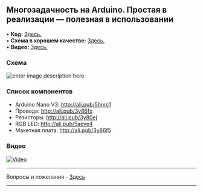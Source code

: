 ## Многозадачность на Arduino. Простая в реализации — полезная в использовании
• **Код:** [Здесь.](/all_here/138/code.txt)  
• **Схема в хорошем качестве:** [Здесь.](https://i.imgur.com/nn1OADI.png)  
• **Видео:** [Здесь.](https://youtu.be/GQk2Z4ZU4Uc)  

### Схема
![enter image description here](https://i.imgur.com/nn1OADI.png)

### Список компонентов
- Arduino Nano V3: http://ali.pub/5hnrc1
- Провода: http://ali.pub/3y86fx  
- Резисторы: http://ali.pub/3y80ej  
- RGB LED: http://ali.pub/5aeve4  
- Макетная плата: http://ali.pub/3y86f5  

### Видео
[![Video](https://img.youtube.com/vi/GQk2Z4ZU4Uc/maxresdefault.jpg)](https://youtu.be/GQk2Z4ZU4Uc)

---

Вопросы и пожелания - [Здесь](https://www.youtube.com/c/Bytevideo/)

---

